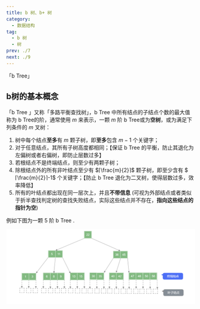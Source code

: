 ```yaml
---
title: b 树、b+ 树
category: 
  - 数据结构
tag: 
  - b 树
  - 树
prev: ./7
next: ./9
---
```


「b Tree」

<!-- more -->

## b树的基本概念

「b Tree 」又称「多路平衡查找树」，b Tree 中所有结点的子结点个数的最大值称为 b Tree的阶，通常使用 $m$ 来表示，一颗 $m$ 阶 b Tree或为**空树**，或为满足下列条件的 $m$ 叉树：

1. 树中每个结点**至多**有 $m$ 颗子树，即**至多**包含 $m-1$ 个关键字；
2. 对于任意结点，其所有子树高度都相同；【保证 b Tree 的平衡，防止其退化为左偏树或者右偏树，即防止层数过多】
3. 若根结点不是终端结点，则至少有两颗子树；
4. 除根结点外的所有非叶结点至少有 $⌈\frac{m}{2}⌉$ 颗子树，即至少含有 $⌈\frac{m}{2}⌉-1$ 个关键字；【防止 b Tree 退化为二叉树，使得层数过多，效率降低】
5. 所有的叶结点都出现在同一层次上，并且**不带信息** (可视为外部结点或者类似于折半查找判定树的查找失败结点，实际这些结点并不存在，**指向这些结点的指针为空**)

例如下图为一颗 $5$ 阶 b Tree .

![](./image/image-20230110121421600-1673752540636-1.png)



